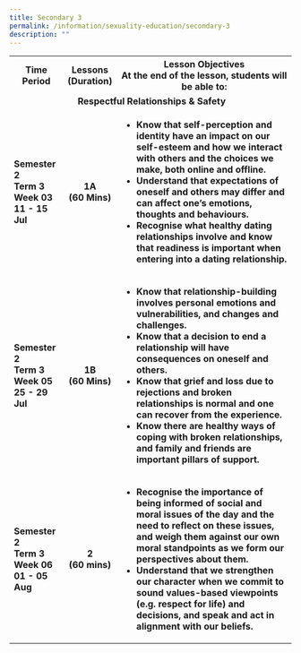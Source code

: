 ```yaml
---
title: Secondary 3
permalink: /information/sexuality-education/secondary-3
description: ""
---
```

<table>
<tbody>
<tr>
<th style="text-align: center;">Time Period</th>
<th style="text-align: center;">Lessons<br />(Duration)</th>
<th style="text-align: center;">Lesson Objectives<br />At the end of the lesson, students will be able to:</th>
</tr>
<tr>
<td style="text-align: center;" colspan="3">&nbsp;<strong>Respectful Relationships &amp; Safety</strong></td>
</tr>
<tr>
<td><strong>Semester 2<br />Term 3 Week 03<br />11 - 15 Jul</strong></td>
<td style="text-align: center;"><strong>1A<br />(60 Mins)</strong></td>
<td>
<ul>
<li><strong>Know that self-perception and identity have an impact on our self-esteem and how we interact with others and the choices we make, both online and offline.</strong></li>
<li><strong>Understand that expectations of oneself and others may differ and can affect one&rsquo;s emotions, thoughts and behaviours.</strong></li>
<li><strong>Recognise what healthy dating relationships involve and know that readiness is important when entering into a dating relationship.</strong></li>
</ul>
</td>
</tr>
<tr>
<td><strong>Semester 2<br />Term 3 Week 05<br />25 - 29 Jul</strong></td>
<td style="text-align: center;"><strong>1B<br />(60 Mins)</strong></td>
<td>
<ul>
<li><strong>Know that relationship-building involves personal emotions and vulnerabilities, and changes and challenges.</strong></li>
<li><strong>Know that a decision to end a relationship will have consequences on oneself and others.</strong></li>
<li><strong>Know that grief and loss due to rejections and broken relationships is normal and one can recover from the experience.</strong></li>
<li><strong>Know there are healthy ways of coping with broken relationships, and family and friends are important pillars of support.</strong></li>
</ul>
</td>
</tr>
<tr>
<td><strong>Semester 2<br />Term 3 Week 06<br />01 - 05 Aug</strong></td>
<td style="text-align: center;"><strong>2<br />(60 mins)</strong></td>
<td>
<ul>
<li><strong>Recognise the importance of being informed of social and moral issues of the day and the need to reflect on these issues, and weigh them against our own moral standpoints as we form our perspectives about them.</strong></li>
<li><strong>Understand that we strengthen our character when we commit to sound values-based viewpoints (e.g. respect for life) and decisions, and speak and act in alignment with our beliefs.</strong></li>
</ul>
</td>
</tr>
</tbody>
</table>